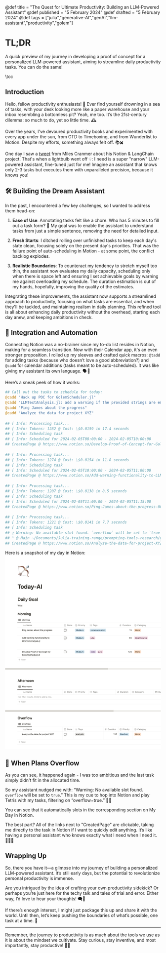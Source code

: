 @def title = "The Quest for Ultimate Productivity: Building an LLM-Powered Assistant"
@def published = "5 February 2024"
@def drafted = "5 February 2024"
@def tags = ["julia","generative-AI","genAI","llm-assistant","productivity","golem"]

# TL;DR
A quick preview of my journey in developing a proof of concept for a personalized LLM-powered assistant, aiming to streamline daily productivity tasks. You can do the same!

\toc 

## Introduction

Hello, fellow productivity enthusiasts! 🌟 Ever find yourself drowning in a sea of tasks, with your desk looking more like a paper warehouse and your inbox resembling a bottomless pit? Yeah, me too. It’s the 21st-century dilemma: so much to do, yet so little time. 🕰️

Over the years, I've devoured productivity books and experimented with every app under the sun, from GTD to Timeboxing, and from Wunderlist to Motion. Despite my efforts, something always felt off. 📚✖️

One day I saw a [tweet](https://x.com/MilesCranmer/status/1738222999063650474?s=20) from Miles Cranmer about his Notion & LangChain project.
That's when a lightbulb went off 💡: I need is a super "narrow" LLM-powered assistant, fine-tuned just for me! Imagine an assistant that knows only 2-3 tasks but executes them with unparalleled precision, because it knows you! 

## 🛠️ Building the Dream Assistant

In the past, I encountered a few key challenges, so I wanted to address them head-on:

1. **Ease of Use**: Annotating tasks felt like a chore. Who has 5 minutes to fill out a task form? 🤷 My goal was to enable the assistant to understand tasks from just a simple sentence, removing the need for detailed input.

2. **Fresh Starts**: I ditched rolling over unfinished tasks to keep each day's slate clean, focusing solely on the present day's priorities. That was the failure point of auto-scheduling in Motion - at some point, the conflict backlog explodes.

3. **Realistic Boundaries**: To counteract my tendency to stretch myself too thin, the assistant now evaluates my daily capacity, scheduling only when there is space left and ensuring I set achievable goals by warning me against overloading my schedule. The duration estimation is out of my hands, hopefully, improving the quality of the estimates.

Integrating these improvements, the assistant now supports a streamlined approach to productivity, focusing on what tasks are essential, and when they'll be tackled, and maintaining realism in daily planning. This refined tool is all about enhancing daily productivity without the overhead, starting each day anew, and keeping ambitions in check.

## 🤖 Integration and Automation

Connecting Notion was a no-brainer since my to-do list resides in Notion, making for a seamless transition. Now with their Calendar app, it's an even stronger proposition. I rolled up my sleeves and crafted quick macros: `@tadd` for adding tasks (because who doesn’t love a good abbreviation?) and `@cadd` for calendar additions (tasks meant to be auto-scheduled). It was like giving my assistant its own language. 🗣️💬

Here’s a sneak peek of how it works: 
```julia
## Call out the tasks to schedule for today:
@cadd "Hack up POC for GolemScheduler.jl"
@cadd "LLMTextAnalysis.jl: add a warning if the provided strings are empty or if length is >10K"
@cadd "Ping James about the progress"
@cadd "Analyze the data for project XYZ"

## [ Info: Processing task...
## [ Info: Tokens: 1282 @ Cost: \$0.0159 in 17.4 seconds
## [ Info: Scheduling task
## [ Info: Scheduled for 2024-02-05T08:00:00 - 2024-02-05T10:00:00
## CreatedPage @ https://www.notion.so/Develop-Proof-of-Concept-for-GolemScheduler-jl-732e8e0b0f4e4b0aa7d07ae3911f99fd

## [ Info: Processing task...
## [ Info: Tokens: 1274 @ Cost: \$0.0154 in 11.8 seconds
## [ Info: Scheduling task
## [ Info: Scheduled for 2024-02-05T10:00:00 - 2024-02-05T11:00:00
## CreatedPage @ https://www.notion.so/Add-warning-functionality-to-LLMTextAnalysis-jl-0e9ebf4a13234424a247fac1256d4285

## [ Info: Processing task...
## [ Info: Tokens: 1207 @ Cost: \$0.0138 in 8.5 seconds
## [ Info: Scheduling task
## [ Info: Scheduled for 2024-02-05T11:00:00 - 2024-02-05T11:15:00
## CreatedPage @ https://www.notion.so/Ping-James-about-the-progress-00f9acf18e014eca89ca40d136c81a43

## [ Info: Processing task...
## [ Info: Tokens: 1221 @ Cost: \$0.0141 in 7.7 seconds
## [ Info: Scheduling task
## ┌ Warning: No available slot found. `overflow` will be set to `true`.
## └ @ Main ~/Documents/Julia-training-range/prompting-tools-research/golem_scheduler/api_services.jl:181
## CreatedPage @ https://www.notion.so/Analyze-the-data-for-project-XYZ-2e8f182d7c454f38a02c53b330b08367
```

Here is a snapshot of my day in Notion:
![A Notion screenshot of my day](/assets/genai_mini_tasks_llm_assistant_pt1/notion_snapshot.png)

## 📅 When Plans Overflow

As you can see, it happened again - I was too ambitious and the last task simply didn't fit in the allocated time.

So my assistant nudged me with: “Warning: No available slot found. `overflow` will be set to `true`.” This is my cue to hop into Notion and play Tetris with my tasks, filtering on “overflow=true.” 🚫📆

You can see that it automatically slots in the corresponding section on My Day in Notion.

The best part? All of the links next to "CreatedPage" are clickable, taking me directly to the task in Notion if I want to quickly edit anything. It’s like having a personal assistant who knows exactly what I need when I need it. 🤖👩‍💼

## Wrapping Up

So, there you have it—a glimpse into my journey of building a personalized LLM-powered assistant. It’s still early days, but the potential to revolutionize personal productivity is immense.

Are you intrigued by the idea of crafting your own productivity sidekick? Or perhaps you’re just here for the techy talk and tales of trial and error. Either way, I’d love to hear your thoughts! 🗨️💭

If there’s enough interest, I might just package this up and share it with the world. Until then, let’s keep pushing the boundaries of what’s possible, one task at a time. 🚀

---

Remember, the journey to productivity is as much about the tools we use as it is about the mindset we cultivate. Stay curious, stay inventive, and most importantly, stay productive! 🌈✨